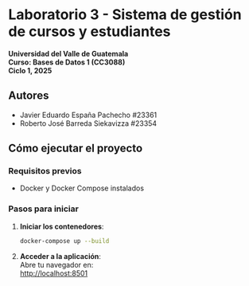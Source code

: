 # **Laboratorio 3 - Sistema de gestión de cursos y estudiantes**  

**Universidad del Valle de Guatemala**  
**Curso: Bases de Datos 1 (CC3088)**  
**Ciclo 1, 2025**  

## **Autores**  
- Javier Eduardo España Pachecho #23361 
- Roberto José Barreda Siekavizza #23354  

## **Cómo ejecutar el proyecto**  

### **Requisitos previos**  
- Docker y Docker Compose instalados  

### **Pasos para iniciar**  

1. **Iniciar los contenedores**:  
   ```bash
   docker-compose up --build
   ```  

2. **Acceder a la aplicación**:  
   Abre tu navegador en:  
    [http://localhost:8501](http://localhost:8501)  




